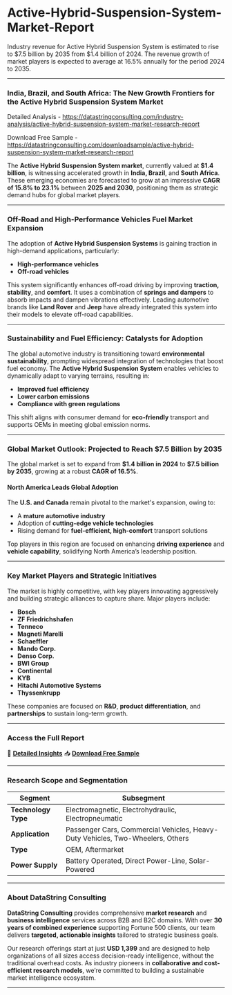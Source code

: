# Active-Hybrid-Suspension-System-Market-Report

Industry revenue for Active Hybrid Suspension System is estimated to rise to $7.5 billion by 2035 from $1.4 billion of 2024. The revenue growth of market players is expected to average at 16.5% annually for the period 2024 to 2035.

---

### **India, Brazil, and South Africa: The New Growth Frontiers for the Active Hybrid Suspension System Market**

Detailed Analysis - https://datastringconsulting.com/industry-analysis/active-hybrid-suspension-system-market-research-report

Download Free Sample - https://datastringconsulting.com/downloadsample/active-hybrid-suspension-system-market-research-report

The **Active Hybrid Suspension System market**, currently valued at **\$1.4 billion**, is witnessing accelerated growth in **India, Brazil**, and **South Africa**. These emerging economies are forecasted to grow at an impressive **CAGR of 15.8% to 23.1%** between **2025 and 2030**, positioning them as strategic demand hubs for global market players.

---

### **Off-Road and High-Performance Vehicles Fuel Market Expansion**

The adoption of **Active Hybrid Suspension Systems** is gaining traction in high-demand applications, particularly:

* **High-performance vehicles**
* **Off-road vehicles**

This system significantly enhances off-road driving by improving **traction, stability**, and **comfort**. It uses a combination of **springs and dampers** to absorb impacts and dampen vibrations effectively. Leading automotive brands like **Land Rover** and **Jeep** have already integrated this system into their models to elevate off-road capabilities.

---

### **Sustainability and Fuel Efficiency: Catalysts for Adoption**

The global automotive industry is transitioning toward **environmental sustainability**, prompting widespread integration of technologies that boost fuel economy. The **Active Hybrid Suspension System** enables vehicles to dynamically adapt to varying terrains, resulting in:

* **Improved fuel efficiency**
* **Lower carbon emissions**
* **Compliance with green regulations**

This shift aligns with consumer demand for **eco-friendly** transport and supports OEMs in meeting global emission norms.

---

### **Global Market Outlook: Projected to Reach \$7.5 Billion by 2035**

The global market is set to expand from **\$1.4 billion in 2024** to **\$7.5 billion by 2035**, growing at a robust **CAGR of 16.5%**.

#### **North America Leads Global Adoption**

The **U.S. and Canada** remain pivotal to the market's expansion, owing to:

* A **mature automotive industry**
* Adoption of **cutting-edge vehicle technologies**
* Rising demand for **fuel-efficient, high-comfort** transport solutions

Top players in this region are focused on enhancing **driving experience** and **vehicle capability**, solidifying North America’s leadership position.

---

### **Key Market Players and Strategic Initiatives**

The market is highly competitive, with key players innovating aggressively and building strategic alliances to capture share. Major players include:

* **Bosch**
* **ZF Friedrichshafen**
* **Tenneco**
* **Magneti Marelli**
* **Schaeffler**
* **Mando Corp.**
* **Denso Corp.**
* **BWI Group**
* **Continental**
* **KYB**
* **Hitachi Automotive Systems**
* **Thyssenkrupp**

These companies are focused on **R\&D**, **product differentiation**, and **partnerships** to sustain long-term growth.

---

### **Access the Full Report**

📘 [**Detailed Insights**](https://datastringconsulting.com/industry-analysis/active-hybrid-suspension-system-market-research-report)
📥 [**Download Free Sample**](https://datastringconsulting.com/downloadsample/active-hybrid-suspension-system-market-research-report)

---

### **Research Scope and Segmentation**

| **Segment**         | **Subsegment**                                                                 |
| ------------------- | ------------------------------------------------------------------------------ |
| **Technology Type** | Electromagnetic, Electrohydraulic, Electropneumatic                            |
| **Application**     | Passenger Cars, Commercial Vehicles, Heavy-Duty Vehicles, Two-Wheelers, Others |
| **Type**            | OEM, Aftermarket                                                               |
| **Power Supply**    | Battery Operated, Direct Power-Line, Solar-Powered                             |

---

### **About DataString Consulting**

**DataString Consulting** provides comprehensive **market research** and **business intelligence** services across B2B and B2C domains. With over **30 years of combined experience** supporting Fortune 500 clients, our team delivers **targeted, actionable insights** tailored to strategic business goals.

Our research offerings start at just **USD 1,399** and are designed to help organizations of all sizes access decision-ready intelligence, without the traditional overhead costs. As industry pioneers in **collaborative and cost-efficient research models**, we’re committed to building a sustainable market intelligence ecosystem.

---
